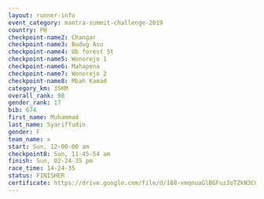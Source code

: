 ```yaml
---
layout: runner-info 
event_category: mantra-summit-challenge-2019 
country: PH
checkpoint-name2: Changar
checkpoint-name3: Budug Asu
checkpoint-name4: Ub forest St
checkpoint-name5: Wonorejo 1
checkpoint-name6: Mahapena
checkpoint-name7: Wonorejo 2
checkpoint-name8: Mbah Kamad
category_km: 35KM 
overall_rank: 98
gender_rank: 17
bib: 674
first_name: Muhammad
last_name: Syariffudin
gender: F
team_name: x
start: Sun, 12-00-00 am
checkpoint8: Sun, 11-45-54 am
finish: Sun, 02-24-35 pm
race_time: 14-24-35
status: FINISHER
certificate: https://drive.google.com/file/d/188-vmqnuaGlBGFuzJoTZkN3CQ9vQnumS/view?usp=sharing
---
```


